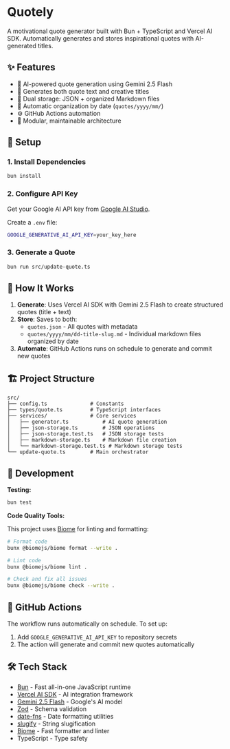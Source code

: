 # Quotely

A motivational quote generator built with Bun + TypeScript and Vercel AI SDK. Automatically generates and stores
inspirational quotes with AI-generated titles.

## ✨ Features

- 🤖 AI-powered quote generation using Gemini 2.5 Flash
- 📝 Generates both quote text and creative titles
- 💾 Dual storage: JSON + organized Markdown files
- 📅 Automatic organization by date (`quotes/yyyy/mm/`)
- ⚙️ GitHub Actions automation
- 🎯 Modular, maintainable architecture

## 🚀 Setup

### 1. Install Dependencies

```bash
bun install
```

### 2. Configure API Key

Get your Google AI API key from [Google AI Studio](https://aistudio.google.com/apikey).

Create a `.env` file:

```bash
GOOGLE_GENERATIVE_AI_API_KEY=your_key_here
```

### 3. Generate a Quote

```bash
bun run src/update-quote.ts
```

## 📁 How It Works

1. **Generate**: Uses Vercel AI SDK with Gemini 2.5 Flash to create structured quotes (title + text)
2. **Store**: Saves to both:
    - `quotes.json` - All quotes with metadata
    - `quotes/yyyy/mm/dd-title-slug.md` - Individual markdown files organized by date
3. **Automate**: GitHub Actions runs on schedule to generate and commit new quotes

## 🏗️ Project Structure

```
src/
├── config.ts              # Constants
├── types/quote.ts         # TypeScript interfaces
├── services/              # Core services
│   ├── generator.ts           # AI quote generation
│   ├── json-storage.ts        # JSON operations
│   ├── json-storage.test.ts   # JSON storage tests
│   ├── markdown-storage.ts    # Markdown file creation
│   └── markdown-storage.test.ts # Markdown storage tests
└── update-quote.ts        # Main orchestrator
```

## 🧪 Development

**Testing:**

```bash
bun test
```

**Code Quality Tools:**

This project uses [Biome](https://biomejs.dev) for linting and formatting:

```bash
# Format code
bunx @biomejs/biome format --write .

# Lint code
bunx @biomejs/biome lint .

# Check and fix all issues
bunx @biomejs/biome check --write .
```

## 🤖 GitHub Actions

The workflow runs automatically on schedule. To set up:

1. Add `GOOGLE_GENERATIVE_AI_API_KEY` to repository secrets
2. The action will generate and commit new quotes automatically

## 🛠️ Tech Stack

- [Bun](https://bun.sh) - Fast all-in-one JavaScript runtime
- [Vercel AI SDK](https://ai-sdk.dev) - AI integration framework
- [Gemini 2.5 Flash](https://ai.google.dev) - Google's AI model
- [Zod](https://zod.dev) - Schema validation
- [date-fns](https://date-fns.org) - Date formatting utilities
- [slugify](https://github.com/simov/slugify) - String slugification
- [Biome](https://biomejs.dev) - Fast formatter and linter
- TypeScript - Type safety
